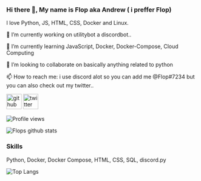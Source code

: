### Hi there 👋, My name is Flop aka Andrew ( i preffer Flop)

I love Python, JS, HTML, CSS, Docker and Linux.

🔭 I’m currently working on utilitybot a discordbot.. 

🌱 I’m currently learning JavaScript, Docker, Docker-Compose, Cloud Computing

👯 I’m looking to collaborate on basically anything related to python

📫 How to reach me: i use discord alot so you can add me @Flop#7234 but you can also check out my twitter..


[<img src='https://cdn.jsdelivr.net/npm/simple-icons@3.0.1/icons/github.svg' alt='github' height='40'>](https://github.com/FFlop)  [<img src='https://cdn.jsdelivr.net/npm/simple-icons@3.0.1/icons/twitter.svg' alt='twitter' height='40'>](https://twitter.com/Flop)  


![Profile views](https://gpvc.arturio.dev/FFlop)



![Flops github stats](https://github-readme-stats.vercel.app/api?username=FFlop&show_icons=true&theme=merko)


### Skills

Python, Docker, Docker Compose, HTML, CSS, SQL, discord.py

![Top Langs](https://github-readme-stats.vercel.app/api/top-langs/?username=FFlop&hide=javascript,html)


